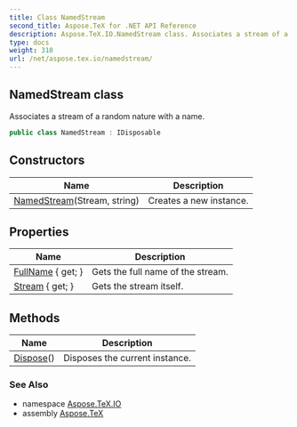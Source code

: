 ```yaml
---
title: Class NamedStream
second_title: Aspose.TeX for .NET API Reference
description: Aspose.TeX.IO.NamedStream class. Associates a stream of a random nature with a name
type: docs
weight: 310
url: /net/aspose.tex.io/namedstream/
---
```

## NamedStream class

Associates a stream of a random nature with a name.

```csharp
public class NamedStream : IDisposable
```

## Constructors

| Name | Description |
| --- | --- |
| [NamedStream](namedstream/)(Stream, string) | Creates a new instance. |

## Properties

| Name | Description |
| --- | --- |
| [FullName](../../aspose.tex.io/namedstream/fullname/) { get; } | Gets the full name of the stream. |
| [Stream](../../aspose.tex.io/namedstream/stream/) { get; } | Gets the stream itself. |

## Methods

| Name | Description |
| --- | --- |
| [Dispose](../../aspose.tex.io/namedstream/dispose/)() | Disposes the current instance. |

### See Also

* namespace [Aspose.TeX.IO](../../aspose.tex.io/)
* assembly [Aspose.TeX](../../)


